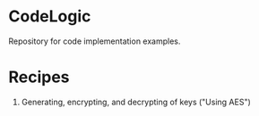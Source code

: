 # CodeLogic
Repository for code implementation examples.

# Recipes
1. Generating, encrypting, and decrypting of keys ("Using AES")
